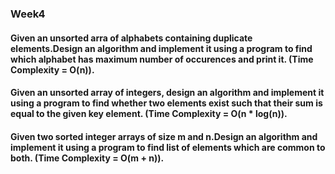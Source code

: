 ### Week4
#### Given an unsorted arra of alphabets containing duplicate elements.Design an algorithm and implement it using a program to find which alphabet has maximum number of occurences and print it. (Time Complexity = O(n)).

#### Given an unsorted array of integers, design an algorithm and implement it using a program to find whether two elements exist such that their sum is equal to the given key element. (Time Complexity = O(n * log(n)).

#### Given two sorted integer arrays of size m and n.Design an algorithm and implement it using a program to find list of elements which are common to both. (Time Complexity = O(m + n)).